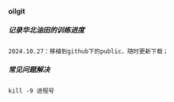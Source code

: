 #### oilgit

##### 记录华北油田的训练进度
```text 
2024.10.27：移植到github下的public，随时更新下载；
```

##### 常见问题解决
```shell
kill -9 进程号
```
